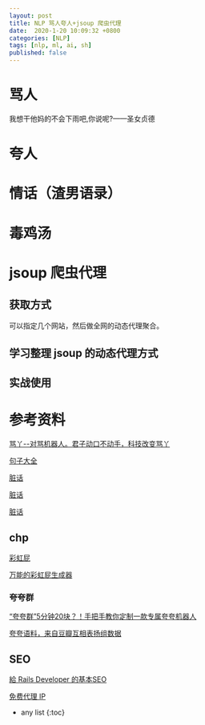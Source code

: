 ```yaml
---
layout: post
title: NLP 骂人夸人+jsoup 爬虫代理
date:  2020-1-20 10:09:32 +0800
categories: [NLP]
tags: [nlp, ml, ai, sh]
published: false
---
```


# 骂人

我想干他妈的不会下雨吧,你说呢?——圣女贞德

# 夸人


# 情话（渣男语录）

# 毒鸡汤

# jsoup 爬虫代理

## 获取方式

可以指定几个网站，然后做全网的动态代理聚合。

## 学习整理 jsoup 的动态代理方式


## 实战使用

# 参考资料

[骂丫--对骂机器人。君子动口不动手，科技改变骂丫](https://github.com/JackonYang/maya)

[句子大全](http://www.1juzi.com/)

[脏话](https://github.com/pokemonchw/Dirty/blob/master/Insult.txt)

[脏话](https://github.com/Oohuo/rubbish/blob/master/sql/sql.sql)

[脏话](https://github.com/pokemonchw/Dirty)

## chp

[彩虹屁](http://rainbow.ilibrary.me/rainbows?page=2)

[万能的彩虹屁生成器](https://github.com/juhaodong/CaiHongPi)

### 夸夸群

[“夸夸群”5分钟20块？！手把手教你定制一款专属夸夸机器人](https://mp.weixin.qq.com/s/EssVIqNXLDWn_HubHzJ8Mw)

[夸夸语料，来自豆瓣互相表扬组数据](https://github.com/xiaopangxia/kuakua_corpus)

## SEO

[給 Rails Developer 的基本SEO](http://gogojimmy.net/2013/09/26/basic-seo-for-rails-developer/)

[免费代理 IP](https://www.xicidaili.com/)

* any list
{:toc}